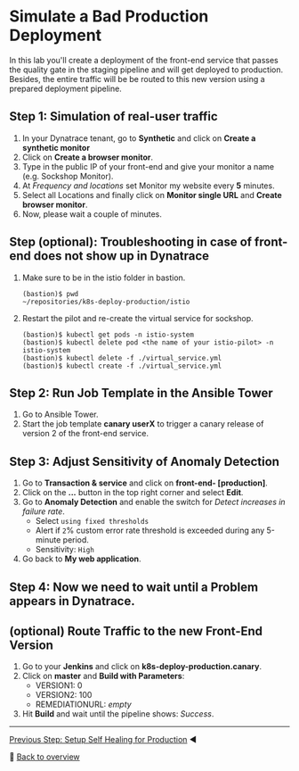 # Simulate a Bad Production Deployment

In this lab you'll create a deployment of the front-end service that passes the quality gate in the staging pipeline and will get deployed to production. Besides, the entire traffic will be be routed to this new version using a prepared deployment pipeline. 

## Step 1: Simulation of real-user traffic
1. In your Dynatrace tenant, go to **Synthetic** and click on **Create a synthetic monitor**
1. Click on **Create a browser monitor**.
1. Type in the public IP of your front-end and give your monitor a name (e.g. Sockshop Monitor).
1. At *Frequency and locations* set Monitor my website every **5** minutes.
1. Select all Locations and finally click on **Monitor single URL** and **Create browser monitor**.
1. Now, please wait a couple of minutes.

## Step (optional): Troubleshooting in case of front-end does not show up in Dynatrace
1. Make sure to be in the istio folder in bastion.
    ```
    (bastion)$ pwd
    ~/repositories/k8s-deploy-production/istio
    ```
1. Restart the pilot and re-create the virtual service for sockshop.
   ```
   (bastion)$ kubectl get pods -n istio-system
   (bastion)$ kubectl delete pod <the name of your istio-pilot> -n istio-system
   (bastion)$ kubectl delete -f ./virtual_service.yml
   (bastion)$ kubectl create -f ./virtual_service.yml
   ```
    
## Step 2: Run Job Template in the Ansible Tower
1. Go to Ansible Tower.
1. Start the job template **canary userX** to trigger a canary release of version 2 of the front-end service.

## Step 3: Adjust Sensitivity of Anomaly Detection
1. Go to **Transaction & service** and click on **front-end- [production]**.
1. Click on the **...** button in the top right corner and select **Edit**.
1. Go to **Anomaly Detection** and enable the switch for *Detect increases in failure rate*.
    * Select `using fixed thresholds`
    * Alert if `2`% custom error rate threshold is exceeded during any 5-minute period.
    * Sensitivity: `High`
1. Go back to **My web application**.

## Step 4: Now we need to wait until a Problem appears in Dynatrace.

## (optional) Route Traffic to the new Front-End Version
1. Go to your **Jenkins** and click on **k8s-deploy-production.canary**.
1. Click on **master** and **Build with Parameters**:
    * VERSION1: 0
    * VERSION2: 100
    * REMEDIATIONURL: *empty*
1. Hit **Build** and wait until the pipeline shows: *Success*.

---
[Previous Step: Setup Self Healing for Production](../03_Setup_Self_Healing_for_Production) :arrow_backward:

:arrow_up_small: [Back to overview](../)
